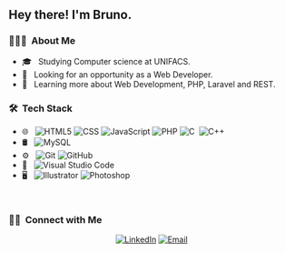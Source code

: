<!-- <img src="https://raw.githubusercontent.com/AVS1508/AVS1508/master/assets/Aditya%20Vikram%20Singh%20Banner.png"> -->

<h2> Hey there! I'm Bruno.</h2>

<h3> 👨🏻‍💻 &nbsp;About Me </h3>

- 🎓 &nbsp; Studying Computer science at UNIFACS.
- 💼 &nbsp; Looking for an opportunity as a Web Developer.
- 🌱 &nbsp; Learning more about Web Development, PHP, Laravel and REST.

<h3> 🛠 &nbsp;Tech Stack</h3>


- 🌐 &nbsp;
  ![HTML5](https://img.shields.io/badge/-HTML5-333333?style=flat&logo=HTML5)
  ![CSS](https://img.shields.io/badge/-CSS-333333?style=flat&logo=CSS3&logoColor=1572B6)
  ![JavaScript](https://img.shields.io/badge/-JavaScript-333333?style=flat&logo=javascript)
  ![PHP](https://img.shields.io/badge/-PHP-333333?style=flat&logo=PHP&logoColor=563D7C)
  ![C](https://img.shields.io/badge/-C-333333?style=flat&logo=C&logoColor=A8B9CC)&nbsp;
  ![C++](https://img.shields.io/badge/-C++-333333?style=flat&logo=C%2B%2B&logoColor=00599C)&nbsp;
- 🛢 &nbsp;
  ![MySQL](https://img.shields.io/badge/-MySQL-333333?style=flat&logo=mysql)
- ⚙️ &nbsp;
  ![Git](https://img.shields.io/badge/-Git-333333?style=flat&logo=git)
  ![GitHub](https://img.shields.io/badge/-GitHub-333333?style=flat&logo=github)
- 🔧 &nbsp;
  ![Visual Studio Code](https://img.shields.io/badge/-Visual%20Studio%20Code-333333?style=flat&logo=visual-studio-code&logoColor=007ACC)
- 🖥 &nbsp;
  ![Illustrator](https://img.shields.io/badge/-Illustrator-333333?style=flat&logo=adobe-illustrator)
  ![Photoshop](https://img.shields.io/badge/-Photoshop-333333?style=flat&logo=adobe-photoshop)

<br/>

<h3> 🤝🏻 &nbsp;Connect with Me </h3>

<p align="center">
<a href="https://www.linkedin.com/in/bruno-kauan/"><img alt="LinkedIn" src="https://img.shields.io/badge/LinkedIn-Bruno%20Kauan-blue?style=flat-square&logo=linkedin"></a>
<a href="mailto:b.alves.amaral@gmail.com"><img alt="Email" src="https://img.shields.io/badge/Email-b.alves.amaral@gmail.com-blue?style=flat-square&logo=gmail"></a>
</p>
